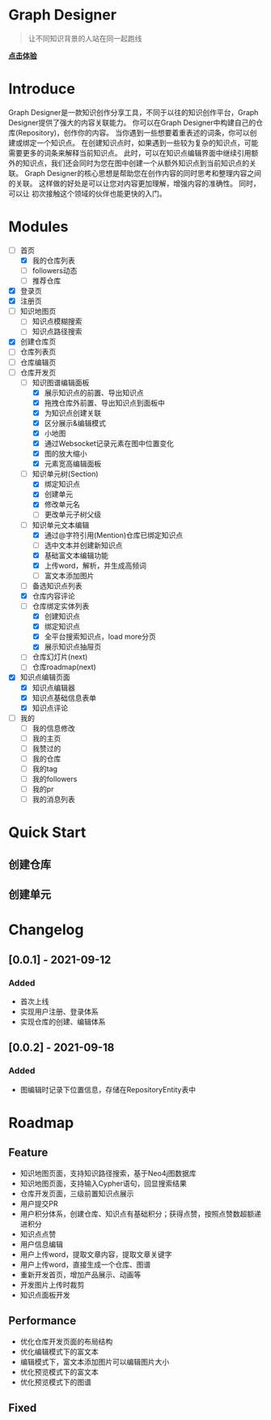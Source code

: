 # Graph Designer

> 让不同知识背景的人站在同一起跑线

__[点击体验](http://edu.songxiwen.com.cn)__

# Introduce
Graph Designer是一款知识创作分享工具，不同于以往的知识创作平台，Graph Designer提供了强大的内容关联能力。
你可以在Graph Designer中构建自己的仓库(Repository)，创作你的内容。
当你遇到一些想要着重表述的词条，你可以创建或绑定一个知识点。
在创建知识点时，如果遇到一些较为复杂的知识点，可能需要更多的词条来解释当前知识点。
此时，可以在知识点编辑界面中继续引用额外的知识点，我们还会同时为您在图中创建一个从额外知识点到当前知识点的关联。
Graph Designer的核心思想是帮助您在创作内容的同时思考和整理内容之间的关联。
这样做的好处是可以让您对内容更加理解，增强内容的准确性。
同时，可以让 初次接触这个领域的伙伴也能更快的入门。

# Modules
- [ ] 首页
    - [X] 我的仓库列表
    - [ ] followers动态
    - [ ] 推荐仓库
- [X] 登录页
- [X] 注册页
- [ ] 知识地图页
   - [ ] 知识点模糊搜索
   - [ ] 知识点路径搜索  
- [X] 创建仓库页
- [ ] 仓库列表页
- [ ] 仓库编辑页  
- [ ] 仓库开发页
    - [ ] 知识图谱编辑面板
       - [X] 展示知识点的前置、导出知识点
       - [X] 拖拽仓库外前置、导出知识点到面板中 
       - [X] 为知识点创建关联
       - [X] 区分展示&编辑模式
       - [X] 小地图
       - [X] 通过Websocket记录元素在图中位置变化
       - [X] 图的放大缩小
       - [X] 元素宽高编辑面板
    - [ ] 知识单元树(Section)
       - [X] 绑定知识点
       - [X] 创建单元
       - [X] 修改单元名
       - [ ] 更改单元子树父级
    - [ ] 知识单元文本编辑
       - [X] 通过@字符引用(Mention)仓库已绑定知识点
       - [ ] 选中文本并创建新知识点
       - [X] 基础富文本编辑功能
       - [X] 上传word，解析，并生成高频词
       - [ ] 富文本添加图片
    - [ ] 备选知识点列表
    - [X] 仓库内容评论
    - [ ] 仓库绑定实体列表
        - [X] 创建知识点
        - [X] 绑定知识点
        - [X] 全平台搜索知识点，load more分页
        - [X] 展示知识点抽屉页
    - [ ] 仓库幻灯片(next)
    - [ ] 仓库roadmap(next)
- [X] 知识点编辑页面
  - [X] 知识点编辑器
  - [X] 知识点基础信息表单
  - [X] 知识点评论
- [ ] 我的
    - [ ] 我的信息修改
    - [ ] 我的主页
    - [ ] 我赞过的
    - [ ] 我的仓库
    - [ ] 我的tag
    - [ ] 我的followers
    - [ ] 我的pr
    - [ ] 我的消息列表

# Quick Start

## 创建仓库

## 创建单元


# Changelog

## [0.0.1] - 2021-09-12
### Added
- 首次上线
- 实现用户注册、登录体系
- 实现仓库的创建、编辑体系

## [0.0.2] - 2021-09-18
### Added
- 图编辑时记录下位置信息，存储在RepositoryEntity表中


# Roadmap
## Feature
- 知识地图页面，支持知识路径搜索，基于Neo4j图数据库
- 知识地图页面，支持输入Cypher语句，回显搜索结果
- 仓库开发页面，三级前置知识点展示
- 用户提交PR
- 用户积分体系，创建仓库、知识点有基础积分；获得点赞，按照点赞数超额递进积分
- 知识点点赞
- 用户信息编辑
- 用户上传word，提取文章内容，提取文章关键字
- 用户上传word，直接生成一个仓库、图谱
- 重新开发首页，增加产品展示、动画等
- 开发图片上传时裁剪
- 知识点面板开发

## Performance

- 优化仓库开发页面的布局结构
- 优化编辑模式下的富文本
- 编辑模式下，富文本添加图片可以编辑图片大小  
- 优化预览模式下的富文本
- 优化预览模式下的图谱

## Fixed
